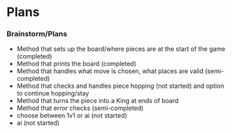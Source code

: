 # Plans

### Brainstorm/Plans

* Method that sets up the board/where pieces are at the start of the game (completed)
* Method that prints the board (completed)
* Method that handles what move is chosen, what places are valid (semi-completed)
* Method that checks and handles piece hopping (not started) and option to continue hopping/stay
* Method that turns the piece into a King at ends of board
* Method that error checks (semi-completed)
* choose between 1v1 or ai (not started)
* ai (not started)

